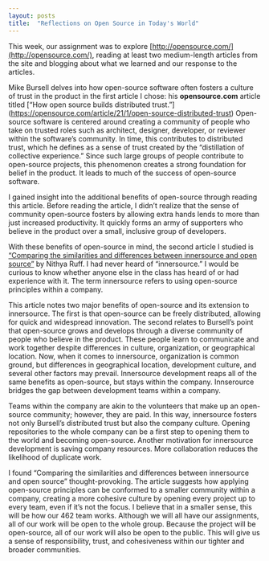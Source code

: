 ```yaml
---
layout: posts
title:  "Reflections on Open Source in Today's World"
---
```

This week, our assignment was to explore [http://opensource.com/](http://opensource.com/), reading at least two medium-length articles from the site and blogging about what we learned and our response to the articles. 

Mike Bursell delves into how open-source software often fosters a culture of trust in the product in the first article I chose: his **opensource.com** article titled [“How open source builds distributed trust.”] (https://opensource.com/article/21/1/open-source-distributed-trust) Open-source software is centered around creating a community of people who take on trusted roles such as architect, designer, developer, or reviewer within the software’s community. In time, this contributes to distributed trust, which he defines as a sense of trust created by the “distillation of collective experience.” Since such large groups of people contribute to open-source projects, this phenomenon creates a strong foundation for belief in the product. It leads to much of the success of open-source software.

I gained insight into the additional benefits of open-source through reading this article. Before reading the article, I didn’t realize that the sense of community open-source fosters by allowing extra hands lends to more than just increased productivity. It quickly forms an army of supporters who believe in the product over a small, inclusive group of developers.

With these benefits of open-source in mind, the second article I studied is [“Comparing the similarities and differences between innersource and open source”](https://opensource.com/article/20/11/inner-source) by Nithya Ruff. I had never heard of “innersource.” I would be curious to know whether anyone else in the class has heard of or had experience with it. The term innersource refers to using open-source principles within a company. 

This article notes two major benefits of open-source and its extension to innersource. The first is that open-source can be freely distributed, allowing for quick and widespread innovation. The second relates to Bursell’s point that open-source grows and develops through a diverse community of people who believe in the product. These people learn to communicate and work together despite differences in culture, organization, or geographical location. Now, when it comes to innersource, organization is common ground, but differences in geographical location, development culture, and several other factors may prevail. Innersource development reaps all of the same benefits as open-source, but stays within the company. Innserource bridges the gap between development teams within a company. 

Teams within the company are akin to the volunteers that make up an open-source community; however, they are paid. In this way, innersource fosters not only Bursell’s distributed trust but also the company culture. Opening repositories to the whole company can be a first step to opening them to the world and becoming open-source. Another motivation for innersource development is saving company resources. More collaboration reduces the likelihood of duplicate work. 

I found “Comparing the similarities and differences between innersource and open source” thought-provoking. The article suggests how applying open-source principles can be conformed to a smaller community within a company, creating a more cohesive culture by opening every project up to every team, even if it’s not the focus. I believe that in a smaller sense, this will be how our 462 team works. Although we will all have our assignments, all of our work will be open to the whole group. Because the project will be open-source, all of our work will also be open to the public. This will give us a sense of responsibility, trust, and cohesiveness within our tighter and broader communities.
